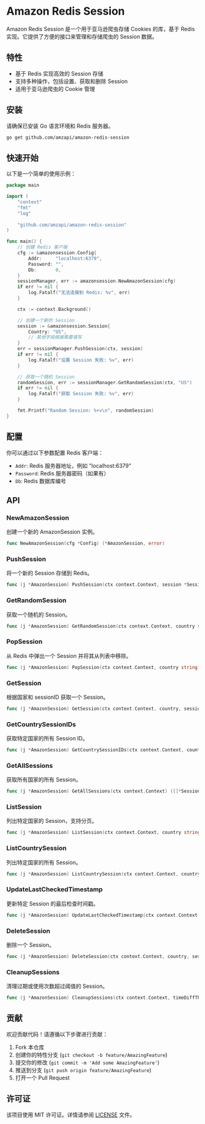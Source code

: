 # Amazon Redis Session

Amazon Redis Session 是一个用于亚马逊爬虫存储 Cookies 的库，基于 Redis 实现。它提供了方便的接口来管理和存储爬虫的 Session 数据。

## 特性

- 基于 Redis 实现高效的 Session 存储
- 支持多种操作，包括设置、获取和删除 Session
- 适用于亚马逊爬虫的 Cookie 管理

## 安装

请确保已安装 Go 语言环境和 Redis 服务器。

```sh
go get github.com/amzapi/amazon-redis-session
```

## 快速开始

以下是一个简单的使用示例：

```go
package main

import (
    "context"
    "fmt"
    "log"
	
    "github.com/amzapi/amazon-redis-session"
)

func main() {
    // 创建 Redis 客户端
    cfg := &amazonsession.Config{
        Addr:     "localhost:6379",
        Password: "",
        Db:       0,
    }
    sessionManager, err := amazonsession.NewAmazonSession(cfg)
    if err != nil {
        log.Fatalf("无法连接到 Redis: %v", err)
    }

    ctx := context.Background()

    // 创建一个新的 Session
    session := &amazonsession.Session{
        Country: "US",
        // 其他字段根据需要填写
    }
    err = sessionManager.PushSession(ctx, session)
    if err != nil {
        log.Fatalf("设置 Session 失败: %v", err)
    }

    // 获取一个随机 Session
    randomSession, err := sessionManager.GetRandomSession(ctx, "US")
    if err != nil {
        log.Fatalf("获取 Session 失败: %v", err)
    }

    fmt.Printf("Random Session: %+v\n", randomSession)
}
```

## 配置

你可以通过以下参数配置 Redis 客户端：

- `Addr`: Redis 服务器地址，例如 "localhost:6379"
- `Password`: Redis 服务器密码（如果有）
- `Db`: Redis 数据库编号

## API

### NewAmazonSession

创建一个新的 AmazonSession 实例。

```go
func NewAmazonSession(cfg *Config) (*AmazonSession, error)
```

### PushSession

将一个新的 Session 存储到 Redis。

```go
func (j *AmazonSession) PushSession(ctx context.Context, session *Session) error
```

### GetRandomSession

获取一个随机的 Session。

```go
func (j *AmazonSession) GetRandomSession(ctx context.Context, country string) (*Session, error)
```

### PopSession

从 Redis 中弹出一个 Session 并将其从列表中移除。

```go
func (j *AmazonSession) PopSession(ctx context.Context, country string) (*Session, error)
```

### GetSession

根据国家和 sessionID 获取一个 Session。

```go
func (j *AmazonSession) GetSession(ctx context.Context, country, sessionID string) (*Session, error)
```

### GetCountrySessionIDs

获取特定国家的所有 Session ID。

```go
func (j *AmazonSession) GetCountrySessionIDs(ctx context.Context, country string) ([]string, error)
```

### GetAllSessions

获取所有国家的所有 Session。

```go
func (j *AmazonSession) GetAllSessions(ctx context.Context) ([]*Session, error)
```

### ListSession

列出特定国家的 Session，支持分页。

```go
func (j *AmazonSession) ListSession(ctx context.Context, country string, pgn Pagination) ([]*Session, error)
```

### ListCountrySession

列出特定国家的所有 Session。

```go
func (j *AmazonSession) ListCountrySession(ctx context.Context, country string) ([]*Session, error)
```

### UpdateLastCheckedTimestamp

更新特定 Session 的最后检查时间戳。

```go
func (j *AmazonSession) UpdateLastCheckedTimestamp(ctx context.Context, country, sessionID string) error
```

### DeleteSession

删除一个 Session。

```go
func (j *AmazonSession) DeleteSession(ctx context.Context, country, sessionID string) error
```

### CleanupSessions

清理过期或使用次数超过阈值的 Session。

```go
func (j *AmazonSession) CleanupSessions(ctx context.Context, timeDiffThreshold int64, usageCountThreshold int64) error
```

## 贡献

欢迎贡献代码！请遵循以下步骤进行贡献：

1. Fork 本仓库
2. 创建你的特性分支 (`git checkout -b feature/AmazingFeature`)
3. 提交你的修改 (`git commit -m 'Add some AmazingFeature'`)
4. 推送到分支 (`git push origin feature/AmazingFeature`)
5. 打开一个 Pull Request

## 许可证

该项目使用 MIT 许可证。详情请参阅 [LICENSE](LICENSE) 文件。